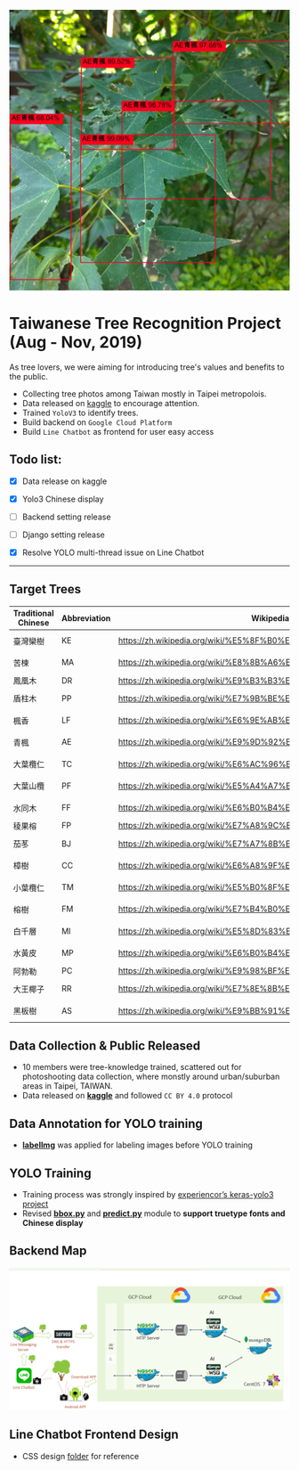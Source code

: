 ![sample](https://raw.githubusercontent.com/lennox0909/Tree_recognition_project/master/img_sample/P_20191010_135321_yolo_leaf.jpg)

# Taiwanese Tree Recognition Project (Aug - Nov, 2019)

As tree lovers, we were aiming for introducing tree's values and benefits to the public. 

* Collecting tree photos among Taiwan mostly in Taipei metropolois.
* Data released on [kaggle](https://www.kaggle.com/c/whichtree-b/data) to encourage attention.
* Trained `YoloV3` to identify trees.
* Build backend on `Google Cloud Platform`
* Build `Line Chatbot` as frontend for user easy access

## Todo list:
- [x] Data release on kaggle
- [x] Yolo3 Chinese display
- [ ] Backend setting release
- [ ] Django setting release
- [x] Resolve YOLO multi-thread issue on Line Chatbot


---

## Target Trees

| Traditional Chinese | Abbreviation | Wikipedia link                          | Scientific Name           |
|------|----|--------------------------------------------------------------------|-------------------------|
| 臺灣欒樹 | KE | https://zh.wikipedia.org/wiki/%E5%8F%B0%E7%81%A3%E6%AC%92%E6%A8%B9 | Koelreuteria elegans    |
| 苦楝   | MA | https://zh.wikipedia.org/wiki/%E8%8B%A6%E6%A5%9D                   | Melia azedarach         |
| 鳳凰木  | DR | https://zh.wikipedia.org/wiki/%E9%B3%B3%E5%87%B0%E6%9C%A8          | Delonix regia           |
| 盾柱木  | PP | https://zh.wikipedia.org/wiki/%E7%9B%BE%E6%9F%B1%E6%9C%A8          | Peltophorum pterocarpum |
| 楓香   | LF | https://zh.wikipedia.org/wiki/%E6%9E%AB%E9%A6%99                   | Liquidambar formosana   |
| 青楓   | AE | https://zh.wikipedia.org/wiki/%E9%9D%92%E6%A5%93                   | Acer serrulatum         |
| 大葉欖仁 | TC | https://zh.wikipedia.org/wiki/%E6%AC%96%E4%BB%81%E6%A8%B9          | Terminalia catappa      |
| 大葉山欖 | PF | https://zh.wikipedia.org/wiki/%E5%A4%A7%E8%91%89%E5%B1%B1%E6%AC%96 | Palaquium formosanum    |
| 水同木  | FF | https://zh.wikipedia.org/wiki/%E6%B0%B4%E5%90%8C%E6%9C%A8          | Ficus fistulosa         |
| 稜果榕  | FP | https://zh.wikipedia.org/wiki/%E7%A8%9C%E6%9E%9C%E6%A6%95          | Ficus septica           |
| 茄苳   | BJ | https://zh.wikipedia.org/wiki/%E7%A7%8B%E6%9E%AB                   | Bischofia javanica      |
| 樟樹   | CC | https://zh.wikipedia.org/wiki/%E6%A8%9F%E6%A0%91                   | Cinnamomum camphora     |
| 小葉欖仁 | TM | https://zh.wikipedia.org/wiki/%E5%B0%8F%E5%8F%B6%E6%A6%84%E4%BB%81 | Terminalia mantaly      |
| 榕樹   | FM | https://zh.wikipedia.org/wiki/%E7%B4%B0%E8%91%89%E6%A6%95          | Ficus microcarpa        |
| 白千層  | MI | https://zh.wikipedia.org/wiki/%E5%8D%83%E5%B1%82%E6%A0%91          | Melaleuca leucadendra   |
| 水黃皮  | MP | https://zh.wikipedia.org/wiki/%E6%B0%B4%E9%BB%84%E7%9A%AE          | Millettia pinnata       |
| 阿勃勒  | PC | https://zh.wikipedia.org/wiki/%E9%98%BF%E5%8B%92%E5%8B%83          | Cassia fistula          |
| 大王椰子 | RR | https://zh.wikipedia.org/wiki/%E7%8E%8B%E6%A3%95                   | Roystonea regia         |
| 黑板樹  | AS | https://zh.wikipedia.org/wiki/%E9%BB%91%E6%9D%BF%E6%A8%B9          | Alstonia scholaris      |


## Data Collection & Public Released

* 10 members were tree-knowledge trained, scattered out for photoshooting data collection, where monstly around urban/suburban areas in Taipei, TAIWAN.
* Data released on [**kaggle**](https://www.kaggle.com/c/whichtree-b/data) and followed `CC BY 4.0` protocol

## Data Annotation for YOLO training

* [**labelImg**](https://github.com/tzutalin/labelImg) was applied for labeling images before YOLO training

## YOLO Training

* Training process was strongly inspired by [experiencor’s keras-yolo3 project](https://github.com/experiencor/keras-yolo3)
* Revised [**bbox.py**](https://github.com/lennox0909/Tree_recognition_project/blob/master/bbox.py) and [**predict.py**](https://github.com/lennox0909/Tree_recognition_project/blob/master/predict.py) module to **support truetype fonts and Chinese display**

## Backend Map
![Backend Map](https://raw.githubusercontent.com/lennox0909/Tree_recognition_project/master/backend_map.png)

## Line Chatbot Frontend Design

* CSS design [folder](https://github.com/lennox0909/Tree_recognition_project/tree/master/line_chatbot/dynamic_reply) for reference

















